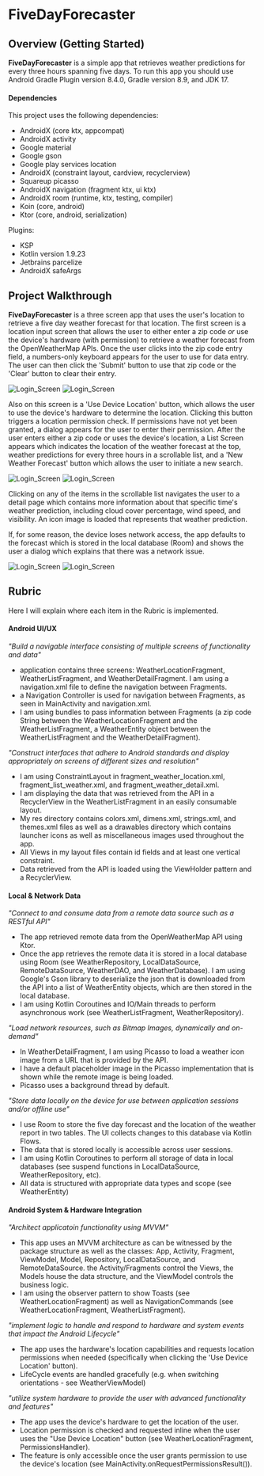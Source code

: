 # FiveDayForecaster

## Overview (Getting Started)

**FiveDayForecaster** is a simple app that retrieves weather predictions for every three hours
spanning five days. To run this app you should use Android Gradle Plugin version 8.4.0, Gradle version 8.9, 
and JDK 17.

#### Dependencies

This project uses the following dependencies:
- AndroidX (core ktx, appcompat)
- AndroidX activity
- Google material
- Google gson
- Google play services location
- AndroidX (constraint layout, cardview, recyclerview)
- Squareup picasso
- AndroidX navigation (fragment ktx, ui ktx)
- AndroidX room (runtime, ktx, testing, compiler)
- Koin (core, android)
- Ktor (core, android, serialization)

Plugins:
- KSP
- Kotlin version 1.9.23
- Jetbrains parcelize
- AndroidX safeArgs

## Project Walkthrough

**FiveDayForecaster** is a three screen app that uses the user's location to retrieve a five day 
weather forecast for that location. The first screen is a location input screen that allows the 
user to either enter a zip code _or_ use the device's hardware (with permission) to retrieve a 
weather forecast from the OpenWeatherMap APIs. Once the user clicks into the zip code entry field,
a numbers-only keyboard appears for the user to use for data entry. The user can then click
the 'Submit' button to use that zip code or the 'Clear' button to clear their entry.

![Login_Screen](images/fiveday_location.png)
![Login_Screen](images/fiveday_location_entry.png)

Also on this screen is a 'Use Device Location' button, which allows the user to use the device's
hardware to determine the location. Clicking this button triggers a location permission check. If
permissions have not yet been granted, a dialog appears for the user to enter their permission.
After the user enters either a zip code or uses the device's location, a List Screen appears
which indicates the location of the weather forecast at the top, weather predictions
for every three hours in a scrollable list, and a 'New Weather Forecast' button which allows the 
user to initiate a new search.

![Login_Screen](images/fiveday_permission.png)
![Login_Screen](images/fiveday_list.png)

Clicking on any of the items in the scrollable list navigates the user to a detail page which
contains more information about that specific time's weather prediction, including cloud cover 
percentage, wind speed, and visibility. An icon image is loaded that represents that weather
prediction.

If, for some reason, the device loses network access, the app defaults to the forecast which is 
stored in the local database (Room) and shows the user a dialog which explains that there was a 
network issue.

![Login_Screen](images/fiveday_network_error.png)
![Login_Screen](images/fiveday_detail.png)


## Rubric

Here I will explain where each item in the Rubric is implemented.


#### Android UI/UX

_"Build a navigable interface consisting of multiple screens of functionality and data"_

- application contains three screens: WeatherLocationFragment, WeatherListFragment, and
WeatherDetailFragment. I am using a navigation.xml file to define the navigation between
Fragments.
- a Navigation Controller is used for navigation between Fragments, as seen in MainActivity and
navigation.xml.
- I am using bundles to pass information between Fragments (a zip code String between the
WeatherLocationFragment and the WeatherListFragment, a WeatherEntity object between the
WeatherListFragment and the WeatherDetailFragment).

_"Construct interfaces that adhere to Android standards and display appropriately on screens of
different sizes and resolution"_

- I am using ConstraintLayout in fragment_weather_location.xml, fragment_list_weather.xml, and
fragment_weather_detail.xml.
- I am displaying the data that was retrieved from the API in a RecyclerView in the
WeatherListFragment in an easily consumable layout.
- My res directory contains colors.xml, dimens.xml, strings.xml, and themes.xml files as well as
a drawables directory which contains launcher icons as well as miscellaneous images used 
throughout the app.
- All Views in my layout files contain id fields and at least one vertical constraint.
- Data retrieved from the API is loaded using the ViewHolder pattern and a RecyclerView.


#### Local & Network Data

_"Connect to and consume data from a remote data source such as a RESTful API"_

- The app retrieved remote data from the OpenWeatherMap API using Ktor.
- Once the app retrieves the remote data it is stored in a local database using Room (see
WeatherRepository, LocalDataSource, RemoteDataSource, WeatherDAO, and WeatherDatabase). I am
using Google's Gson library to deserialize the json that is downloaded from the API into a list
of WeatherEntity objects, which are then stored in the local database.
- I am using Kotlin Coroutines and IO/Main threads to perform asynchronous work (see 
WeatherListFragment, WeatherRepository).

_"Load network resources, such as Bitmap Images, dynamically and on-demand"_

- In WeatherDetailFragment, I am using Picasso to load a weather icon image from a URL that is 
provided by the API. 
- I have a default placeholder image in the Picasso implementation that is shown while the
remote image is being loaded.
- Picasso uses a background thread by default.

_"Store data locally on the device for use between application sessions and/or offline use"_

- I use Room to store the five day forecast and the location of the weather report in two tables.
The UI collects changes to this database via Kotlin Flows.
- The data that is stored locally is accessible across user sessions.
- I am using Kotlin Coroutines to perform all storage of data in local databases (see suspend
functions in LocalDataSource, WeatherRepository, etc).
- All data is structured with appropriate data types and scope (see WeatherEntity)


#### Android System & Hardware Integration

_"Architect applicatoin functionality using MVVM"_

- This app uses an MVVM architecture as can be witnessed by the package structure as well as the
classes: App, Activity, Fragment, ViewModel, Model, Repository, LocalDataSource, and 
RemoteDataSource. the Activity/Fragments control the Views, the Models house the data structure,
and the ViewModel controls the business logic.
- I am using the observer pattern to show Toasts (see WeatherLocationFragment) as well as
NavigationCommands (see WeatherLocationFragment, WeatherListFragment).

_"implement logic to handle and respond to hardware and system events that impact the Android 
Lifecycle"_

- The app uses the hardware's location capabilities and requests location permissions when needed
  (specifically when clicking the 'Use Device Location' button).
- LifeCycle events are handled gracefully (e.g. when switching orientations - see WeatherViewModel)

_"utilize system hardware to provide the user with advanced functionality and features"_

- The app uses the device's hardware to get the location of the user.
- Location permission is checked and requested inline when the user uses the "Use Device Location"
button (see WeatherLocationFragment, PermissionsHandler).
- The feature is only accessible once the user grants permission to use the device's location
  (see MainActivity.onRequestPermissionsResult()).
